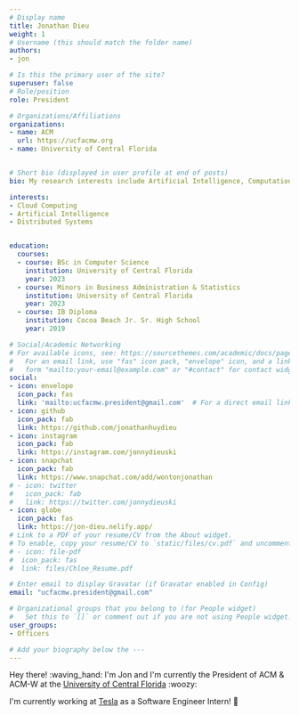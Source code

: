 ```yaml
---
# Display name
title: Jonathan Dieu
weight: 1
# Username (this should match the folder name)
authors:
- jon

# Is this the primary user of the site?
superuser: false
# Role/position
role: President

# Organizations/Affiliations
organizations:
- name: ACM
  url: https://ucfacmw.org
- name: University of Central Florida


# Short bio (displayed in user profile at end of posts)
bio: My research interests include Artificial Intelligence, Computational Cognitive Science and Natural Language Processing.

interests:
- Cloud Computing
- Artificial Intelligence
- Distributed Systems


education:
  courses:
  - course: BSc in Computer Science
    institution: University of Central Florida
    year: 2023
  - course: Minors in Business Administration & Statistics
    institution: University of Central Florida
    year: 2023
  - course: IB Diploma
    institution: Cocoa Beach Jr. Sr. High School
    year: 2019

# Social/Academic Networking
# For available icons, see: https://sourcethemes.com/academic/docs/page-builder/#icons
#   For an email link, use "fas" icon pack, "envelope" icon, and a link in the
#   form "mailto:your-email@example.com" or "#contact" for contact widget.
social:
- icon: envelope
  icon_pack: fas
  link: 'mailto:ucfacmw.president@gmail.com'  # For a direct email link, use "mailto:test@example.org".
- icon: github
  icon_pack: fab
  link: https://github.com/jonathanhuydieu
- icon: instagram
  icon_pack: fab
  link: https://instagram.com/jonnydieuski
- icon: snapchat
  icon_pack: fab
  link: https://www.snapchat.com/add/wontonjonathan
# - icon: twitter
#   icon_pack: fab
#   link: https://twitter.com/jonnydieuski
- icon: globe
  icon_pack: fas
  link: https://jon-dieu.nelify.app/
# Link to a PDF of your resume/CV from the About widget.
# To enable, copy your resume/CV to `static/files/cv.pdf` and uncomment the lines below.
# - icon: file-pdf
#  icon_pack: fas
#  link: files/Chloe_Resume.pdf

# Enter email to display Gravatar (if Gravatar enabled in Config)
email: "ucfacmw.president@gmail.com"

# Organizational groups that you belong to (for People widget)
#   Set this to `[]` or comment out if you are not using People widget.
user_groups:
- Officers

# Add your biography below the ---
---
```


Hey there! :waving_hand: I'm Jon and I'm currently the President of ACM & ACM-W at the [University of Central Florida](https://www.ucf.edu/) :woozy:

I'm currently working at [Tesla](https://www.tesla.com) as a Software Engineer Intern! :red_car:
